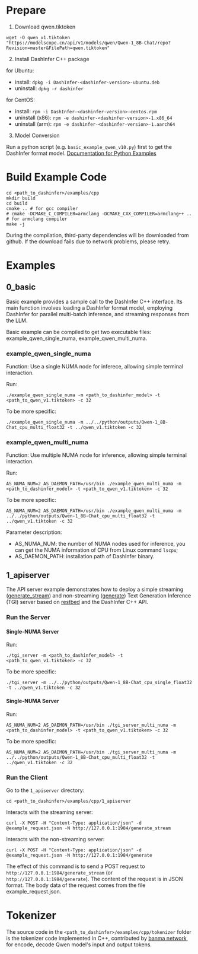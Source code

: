 # Prepare

1. Download qwen.tiktoken

```shell
wget -O qwen_v1.tiktoken "https://modelscope.cn/api/v1/models/qwen/Qwen-1_8B-Chat/repo?Revision=master&FilePath=qwen.tiktoken"
```

2. Install DashInfer C++ package

for Ubuntu:

- install: `dpkg -i DashInfer-<dashinfer-version>-ubuntu.deb`
- uninstall: `dpkg -r dashinfer`

for CentOS:

- install: `rpm -i DashInfer-<dashinfer-version>-centos.rpm`
- uninstall (x86): `rpm -e dashinfer-<dashinfer-version>-1.x86_64`
- uninstall (arm): `rpm -e dashinfer-<dashinfer-version>-1.aarch64`

3. Model Conversion

Run a python script (e.g. `basic_example_qwen_v10.py`) first to get the DashInfer format model. [Documentation for Python Examples](examples_python.md)

# Build Example Code

```shell
cd <path_to_dashinfer>/examples/cpp
mkdir build
cd build
cmake .. # for gcc compiler
# cmake -DCMAKE_C_COMPILER=armclang -DCMAKE_CXX_COMPILER=armclang++ .. # for armclang compiler
make -j
```

During the compilation, third-party dependencies will be downloaded from github. If the download fails due to network problems, please retry.

# Examples

## 0_basic

Basic example provides a sample call to the DashInfer C++ interface. Its main function involves loading a DashInfer format model, employing DashInfer for parallel multi-batch inference, and streaming responses from the LLM.

Basic example can be compiled to get two executable files: example_qwen_single_numa, example_qwen_multi_numa.

### example_qwen_single_numa

Function: Use a single NUMA node for inferece, allowing simple terminal interaction.

Run:

```shell
./example_qwen_single_numa -m <path_to_dashinfer_model> -t <path_to_qwen_v1.tiktoken> -c 32
```

To be more specific:

```shell
./example_qwen_single_numa -m ../../python/outputs/Qwen-1_8B-Chat_cpu_multi_float32 -t ../qwen_v1.tiktoken -c 32
```

### example_qwen_multi_numa

Function: Use multiple NUMA node for inference, allowing simple terminal interaction.

Run:

```shell
AS_NUMA_NUM=2 AS_DAEMON_PATH=/usr/bin ./example_qwen_multi_numa -m <path_to_dashinfer_model> -t <path_to_qwen_v1.tiktoken> -c 32
```

To be more specific:

```shell
AS_NUMA_NUM=2 AS_DAEMON_PATH=/usr/bin ./example_qwen_multi_numa -m ../../python/outputs/Qwen-1_8B-Chat_cpu_multi_float32 -t ../qwen_v1.tiktoken -c 32
```

Parameter description:

- AS_NUMA_NUM: the number of NUMA nodes used for inference, you can get the NUMA information of CPU from Linux command `lscpu`;
- AS_DAEMON_PATH: installation path of DashInfer binary.

## 1_apiserver

The API server example demonstrates how to deploy a simple streaming ([generate_stream](https://huggingface.github.io/text-generation-inference/#/Text%20Generation%20Inference/generate_stream)) and non-streaming ([generate](https://huggingface.github.io/text-generation-inference/#/Text%20Generation%20Inference/generate_stream)) Text Generation Inference (TGI) server based on [restbed](https://github.com/Corvusoft/restbed) and the DashInfer C++ API.

### Run the Server

#### Single-NUMA Server

Run:

```shell
./tgi_server -m <path_to_dashinfer_model> -t <path_to_qwen_v1.tiktoken> -c 32
```

To be more specific:

```shell
./tgi_server -m ../../python/outputs/Qwen-1_8B-Chat_cpu_single_float32 -t ../qwen_v1.tiktoken -c 32
```

#### Single-NUMA Server

Run:

```shell
AS_NUMA_NUM=2 AS_DAEMON_PATH=/usr/bin ./tgi_server_multi_numa -m <path_to_dashinfer_model> -t <path_to_qwen_v1.tiktoken> -c 32
```

To be more specific:

```shell
AS_NUMA_NUM=2 AS_DAEMON_PATH=/usr/bin ./tgi_server_multi_numa -m ../../python/outputs/Qwen-1_8B-Chat_cpu_multi_float32 -t ../qwen_v1.tiktoken -c 32
```

### Run the Client

Go to the `1_apiserver` directory:

```shell
cd <path_to_dashinfer>/examples/cpp/1_apiserver
```

Interacts with the streaming server:

```shell
curl -X POST -H "Content-Type: application/json" -d @example_request.json -N http://127.0.0.1:1984/generate_stream
```

Interacts with the non-streaming server:

```shell
curl -X POST -H "Content-Type: application/json" -d @example_request.json -N http://127.0.0.1:1984/generate
```

The effect of this command is to send a POST request to `http://127.0.0.1:1984/generate_stream` (or `http://127.0.0.1:1984/generate`). The content of the request is in JSON format. The body data of the request comes from the file example_request.json.

# Tokenizer

The source code in the `<path_to_dashinfer>/examples/cpp/tokenizer` folder is the tokenizer code implemented in C++, contributed by [banma network](https://www.ebanma.com/), for encode, decode Qwen model's input and output tokens.
